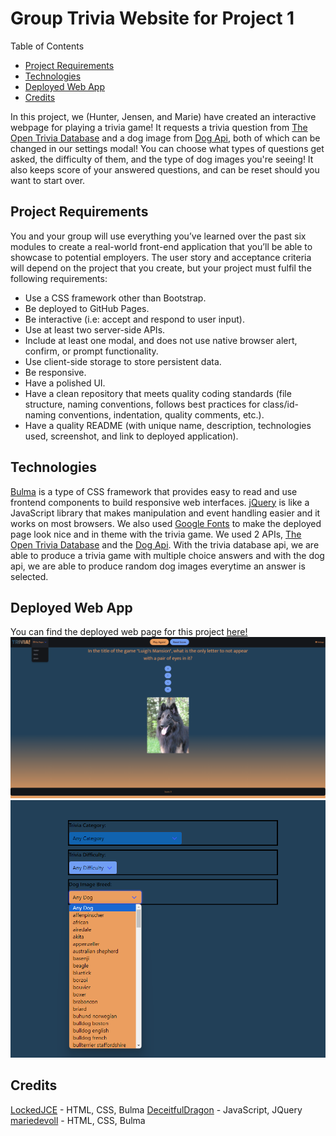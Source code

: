# Group Trivia Website for Project 1

Table of Contents
- [Project Requirements](#project-requirements)
- [Technologies](#technologies)
- [Deployed Web App](#deployed-web-app)
- [Credits](#credits)


In this project, we (Hunter, Jensen, and Marie) have created an interactive webpage for playing a trivia game!
It requests a trivia question from [The Open Trivia Database](https://opentdb.com/) and a dog image from [Dog Api](https://dog.ceo/dog-api/), both of which can be changed in our settings modal! You can choose what types of questions get asked, the difficulty of them, and the type of dog images you're seeing!
It also keeps score of your answered questions, and can be reset should you want to start over.

## Project Requirements
You and your group will use everything you’ve learned over the past six modules to create a real-world front-end application that you’ll be able to showcase to potential employers. The user story and acceptance criteria will depend on the project that you create, but your project must fulfil the following requirements:

- Use a CSS framework other than Bootstrap.
- Be deployed to GitHub Pages.
- Be interactive (i.e: accept and respond to user input).
- Use at least two server-side APIs.
- Include at least one modal, and does not use native browser alert, confirm, or prompt functionality.
- Use client-side storage to store persistent data.
- Be responsive.
- Have a polished UI.
- Have a clean repository that meets quality coding standards (file structure, naming conventions, follows best practices for class/id-naming conventions, indentation, quality comments, etc.).
- Have a quality README (with unique name, description, technologies used, screenshot, and link to deployed application).

## Technologies
[Bulma](https://bulma.io/) is a type of CSS framework that provides easy to read and use frontend components to build responsive web interfaces. [jQuery](https://jquery.com/) is like a JavaScript library that makes manipulation and event handling easier and it works on most browsers. We also used [Google Fonts](https://fonts.google.com/) to make the deployed page look nice and in theme with the trivia game. We used 2 APIs, [The Open Trivia Database](https://opentdb.com/) and the [Dog Api](https://dog.ceo/dog-api/). With the trivia database api, we are able to produce a trivia game with multiple choice answers and with the dog api, we are able to produce random dog images everytime an answer is selected.

## Deployed Web App
You can find the deployed web page for this project [here!](https://lockedjce.github.io/Group-Trivia-Website/)
![Screenshot](./assets/images/screenshot1.png "Screenshot 1")
![Screenshot](./assets/images/screenshot2.png "Screenshot 2")

## Credits
[LockedJCE](https://github.com/LockedJCE) - HTML, CSS, Bulma
[DeceitfulDragon](https://github.com/DeceitfulDragon) - JavaScript, JQuery
[mariedevoll](https://github.com/mariedevoll) - HTML, CSS, Bulma

